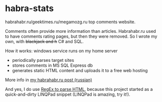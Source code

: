 # habra-stats
habrahabr.ru/geektimes.ru/megamozg.ru top comments website.

Comments often provide more information than articles. Habrahabr.ru used to have comments rating pages, but then they were removed.
So I wrote my own, with ~~blackjack and h~~ C# and SQL.

How it works: windows service runs on my home server
* periodically parses target sites
* stores comments in MS SQL Express db
* generates static HTML content and uploads it to a free web hosting

More info in [my habrahabr.ru post (russian)](http://habrahabr.ru/post/155541/)

And yes, I do use [RegEx to parse HTML](http://stackoverflow.com/questions/1732348/regex-match-open-tags-except-xhtml-self-contained-tags/1732454#1732454), because this project started as a quick-and-dirty LINQPad snippet (LINQPad is amazing, try it!).
